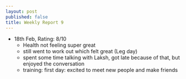 ```yaml
---
layout: post
published: false
title: Weekly Report 9
---
```


* 18th Feb, Rating: 8/10
	* Health not feeling super great
    * still went to work out which felt great (Leg day)
    * spent some time talking with Laksh, got late because of that, but enjoyed the conversation
    * training: first day: excited to meet new people and make friends


